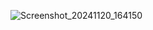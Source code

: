 ![Screenshot_20241120_164150](https://github.com/user-attachments/assets/6a66341f-3300-4adc-be4d-e8375c0c27ed)

